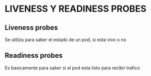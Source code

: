 # LIVENESS Y READINESS PROBES

## Liveness probes

Se utiliza para saber el estado de un pod, si esta vivo o no 


## Readiness probes

Es basicamente para saber si el pod esta listo para recibir trafico
